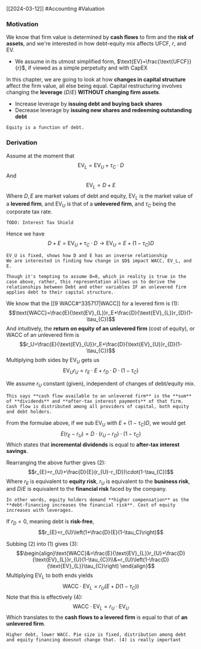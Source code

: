 [[2024-03-12]] #Accounting #Valuation 

### Motivation 
We know that firm value is determined by **cash flows** to firm and the **risk of assets**, and we're interested in how debt-equity mix affects $\text{UFCF}$, $r$, and $\text{EV}$.
- We assume in its utmost simplified form, $\text{EV}=\frac{\text{UFCF}}{r}$, if viewed as a simple perpetuity and with CapEX

In this chapter, we are going to look at how **changes in capital structure** affect the firm value, all else being equal. Capital restructuring involves changing the **leverage** $(D/E)$ **WITHOUT changing firm assets**.
- Increase leverage by **issuing debt and buying back shares**
- Decrease leverage by **issuing new shares and redeeming outstanding debt**

```ad-note
Equity is a function of debt.
```

### Derivation 
Assume at the moment that
$$\text{EV}_{L}=\text{EV}_{U}+\tau_{C}\cdot D$$
And $$\text{EV}_{L}=D+E$$
Where $D,E$ are market values of debt and equity, $\text{EV}_{L}$ is the market value of a **levered firm**, and $\text{EV}_{U}$ is that of a **unlevered firm**, and $\tau_{C}$ being the corporate tax rate.

```ad-info
TODO: Interest Tax Shield
```

Hence we have $$D+E=\text{EV}_{U}+\tau_{C}\cdot D \to \text{EV}_{U}=E+(1-\tau_{C})D$$
```ad-note
EV_U is fixed, shows how D and E has an inverse relationship
We are interested in finding how change in $D$ impact WACC, EV_L, and E.

Though it's tempting to assume D=0, which in reality is true in the case above, rather, this representation allows us to derive the relationships between Debt and other variables IF an unlevered firm applies debt to their capital structure.
```

We know that the [[9 WACC#^335717|WACC]] for a levered firm is (1): $$\text{WACC}=\frac{E}{\text{EV}_{L}}r_E+\frac{D}{\text{EV}_{L}}r_{D}(1-\tau_{C})$$
And intuitively, the **return on equity of an unlevered firm** (cost of equity), or WACC of an unlevered firm is
$$r_U=\frac{E}{\text{EV}_{U}}r_E+\frac{D}{\text{EV}_{U}}r_{D}(1-\tau_{C})$$
Multiplying both sides by $\text{EV}_{U}$ gets us
$$\text{EV}_{U}r_{U}=r_{E}\cdot E+r_{D}\cdot D\cdot (1-\tau_{C})$$

We assume $r_{U}$ constant (given), independent of changes of debt/equity mix.

```ad-note
This says **cash flow available to an unlevered firm** is the **sum** of **dividends** and **after-tax interest payments** of that firm. Cash flow is distributed among all providers of capital, both equity and debt holders.
```

From the formulae above, if we sub $\text{EV}_{U}$ with $E+(1-\tau_{C})D$, we would get $$E(r_{E}-r_{U})=D\cdot(r_{U}-r_{D})\cdot (1-\tau_{C})$$
Which states that **incremental dividends** is equal to **after-tax interest savings**.

Rearranging the above further gives (2):
$$r_{E}=r_{U}+\frac{D}{E}(r_{U}-r_{D})\cdot(1-\tau_{C})$$
Where $r_{E}$ is equivalent to **equity risk**, $r_{U}$ is equivalent to the **business risk**, and $D/E$ is equivalent to the **financial risk** faced by the company. 

```ad-note
In other words, equity holders demand **higher compensation** as the **debt-financing increases the financial risk**. Cost of equity increases with leverages.
```

If $r_{D}=0$, meaning debt is **risk-free**, 
$$r_{E}=r_{U}\left(1+\frac{D}{E}(1-\tau_C)\right)$$

Subbing (2) into (1) gives (3):  $$\begin{align}\text{WACC}&=\frac{E}{\text{EV}_{L}}r_{U}+\frac{D}{\text{EV}_{L}}r_{U}(1-\tau_{C})\\&=r_{U}\left(1-\frac{D}{\text{EV}_{L}}\tau_{C}\right) \end{align}$$ Multiplying $\text{EV}_{L}$ to both ends yields $$\text{WACC}\cdot \text{EV}_{L}=r_{U}\left(E+D(1-\tau_{C})\right)$$
Note that this is effectively (4): $$\text{WACC}\cdot \text{EV}_{L}=r_{U}\cdot \text{EV}_{U}$$
Which translates to the **cash flows to a levered firm** is equal to that of **an unlevered firm**.

```ad-note
Higher debt, lower WACC. Pie size is fixed, distribution among debt and equity financing doesnot change that. (4) is really important
```